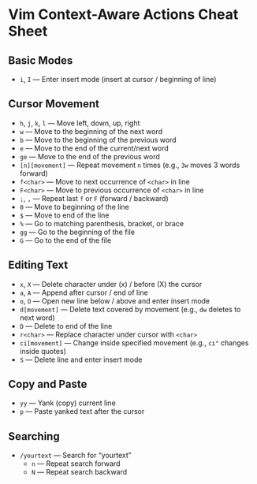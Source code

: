 # Vim Context-Aware Actions Cheat Sheet

## Basic Modes

- `i`, `I` — Enter insert mode (insert at cursor / beginning of line)

## Cursor Movement

- `h`, `j`, `k`, `l` — Move left, down, up, right
- `w` — Move to the beginning of the next word
- `b` — Move to the beginning of the previous word
- `e` — Move to the end of the current/next word
- `ge` — Move to the end of the previous word
- `[n][movement]` — Repeat movement `n` times (e.g., `3w` moves 3 words forward)
- `f<char>` — Move to next occurrence of `<char>` in line
- `F<char>` — Move to previous occurrence of `<char>` in line
- `;`, `,` — Repeat last `f` or `F` (forward / backward)
- `0` — Move to beginning of the line
- `$` — Move to end of the line
- `%` — Go to matching parenthesis, bracket, or brace
- `gg` — Go to the beginning of the file
- `G` — Go to the end of the file

## Editing Text

- `x`, `X` — Delete character under (x) / before (X) the cursor
- `a`, `A` — Append after cursor / end of line
- `o`, `O` — Open new line below / above and enter insert mode
- `d[movement]` — Delete text covered by movement (e.g., `dw` deletes to next word)
- `D` — Delete to end of the line
- `r<char>` — Replace character under cursor with `<char>`
- `ci[movement]` — Change inside specified movement (e.g., `ci"` changes inside quotes)
- `S` — Delete line and enter insert mode

## Copy and Paste

- `yy` — Yank (copy) current line
- `p` — Paste yanked text after the cursor

## Searching

- `/yourtext` — Search for “yourtext”
  - `n` — Repeat search forward
  - `N` — Repeat search backward
